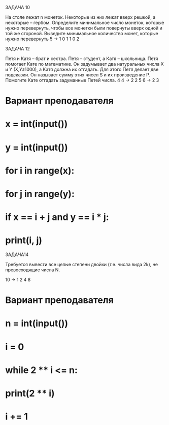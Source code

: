 ЗАДАЧА 10

На столе лежат n монеток. Некоторые из них лежат вверх решкой, а некоторые – гербом. Определите минимальное число монеток, которые нужно перевернуть, чтобы все монетки были повернуты вверх одной и той же стороной. Выведите минимальное количество монет, которые нужно перевернуть
5 -> 1 0 1 1 0
2

ЗАДАЧА 12 

Петя и Катя – брат и сестра. Петя – студент, а Катя – школьница. Петя помогает Кате по математике. Он задумывает два натуральных числа X и Y (X,Y≤1000), а Катя должна их отгадать. Для этого Петя делает две подсказки. Он называет сумму этих чисел S и их произведение P. Помогите Кате отгадать задуманные Петей числа.
4 4 -> 2 2
5 6 -> 2 3

# Вариант преподавателя 
# x = int(input())
# y = int(input())
# for i in range(x):
#   for j in range(y):
#       if x == i + j and y == i * j:
#           print(i, j)

ЗАДАЧА14

Требуется вывести все целые степени двойки (т.е. числа
вида 2k), не превосходящие числа N.

10 -> 1 2 4 8 

# Вариант преподавателя
# n = int(input())
# i = 0
# while 2 ** i <= n:
#   print(2 ** i)
#   i += 1



